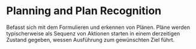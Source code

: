 # Planning and Plan Recognition

Befasst sich mit dem Formulieren und erkennen von Plänen. 
Pläne werden typischerweise als Sequenz von Aktionen starten in einem derzeitigen Zustand gegeben, wessen Ausführung zum gewünschten Ziel führt.